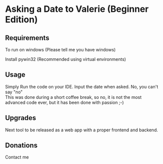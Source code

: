 # Asking a Date to Valerie (Beginner Edition)

## Requirements

To run on windows (Please tell me you have windows)

Install pywin32 (Recommended using virtual environments)

## Usage
Simply Run the code on your IDE. Input the date when asked. No, you can't say "no" <br>
This was done during a short coffee break, so no, it is not the most advanced code ever,
but it has been done with passion ;-)

## Upgrades
Next tool to be released as a web app with a proper frontend and backend.

## Donations

Contact me
